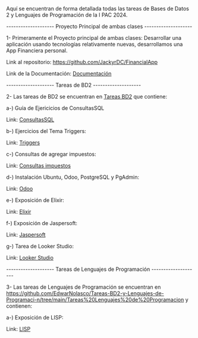 Aquí se encuentran de forma detallada todas las tareas de Bases de Datos 2 y Lenguajes de Programación de la I PAC 2024.

-------------------- Proyecto Principal de ambas clases --------------------

1- Primeramente el Proyecto principal de ambas clases: Desarrollar una aplicación usando tecnologías relativamente nuevas, desarrollamos una App Financiera personal.

   Link al repositorio: https://github.com/JackyrDC/FinancialApp

   Link de la Documentación: [Documentación](https://docs.google.com/document/d/1mFygPrj6lSseUIzQixMrxu8dPdaocKc4Zx8dSZWR_JU/edit?hl=es "Documentación")

-------------------- Tareas de BD2 --------------------

2- Las tareas de BD2 se encuentran en [Tareas BD2](https://github.com/EdwarNolasco/Tareas-BD2-y-Lenguajes-de-Programaci-n/tree/main/Tareas%20BD2 "Tareas BD2") que contiene:

   a-) Guía de Ejericicios de ConsultasSQL

   Link: [ConsultasSQL](https://github.com/EdwarNolasco/Tareas-BD2-y-Lenguajes-de-Programaci-n/blob/main/Tareas%20BD2/Guia%20de%20Ejercicios%20de%20Consultas%20SQL.sql "ConsultasSQL")
       
   b-) Ejercicios del Tema Triggers: 

   Link: [Triggers](https://github.com/EdwarNolasco/Tareas-BD2-y-Lenguajes-de-Programaci-n/blob/main/Tareas%20BD2/Ejercicios%20del%20tema%20Triggers.txt "Triggers")

   c-) Consultas de agregar impuestos:

   Link: [Consultas impuestos](https://github.com/EdwarNolasco/Tareas-BD2-y-Lenguajes-de-Programaci-n/blob/main/Tareas%20BD2/Consultas%20de%20agregar%20impuestos.txt "Consultas impuestos")
       
   d-) Instalación Ubuntu, Odoo, PostgreSQL y PgAdmin:

   Link: [Odoo](https://www.youtube.com/watch?v=PO326wG-1UI&ab_channel=EdwarNolasco "Odoo")
   
   e-) Exposición de Elixir:

   Link: [Elixir](https://docs.google.com/presentation/d/1FDpf-hHPRl2L209KM6y4IZSFu8_T4YG0/edit?usp=sharing&ouid=109379785194224692043&rtpof=true&sd=true "Elixir")
   
   f-) Exposición de Jaspersoft:

   Link: [Jaspersoft](https://docs.google.com/presentation/d/1-eQg9weQ--OvCiogB6r5HLf5-6557728/edit?usp=sharing&ouid=109379785194224692043&rtpof=true&sd=true "Jaspersoft")
   
   g-) Tarea de Looker Studio:

   Link: [Looker Studio](https://drive.google.com/file/d/1K1NKP69neWECquN2pc5JYtjFTNU2UOui/view?usp=sharing "Looker Studio")
   
   -------------------- Tareas de Lenguajes de Programación --------------------

3- Las tareas de Lenguajes de Programación se encuentran en https://github.com/EdwarNolasco/Tareas-BD2-y-Lenguajes-de-Programaci-n/tree/main/Tareas%20Lenguajes%20de%20Programacion y contienen:

   a-) Exposición de LISP:

   Link: [LISP](https://docs.google.com/presentation/d/1ARrc7ViK0audq6d-Ql1c37LZY44YaBo-/edit?usp=sharing&ouid=109379785194224692043&rtpof=true&sd=true "LISP")
